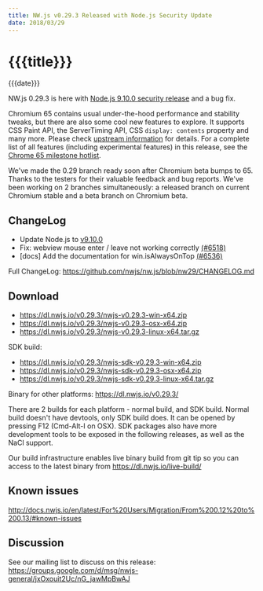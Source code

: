 ```yaml
---
title: NW.js v0.29.3 Released with Node.js Security Update
date: 2018/03/29
---
```

# {{{title}}}
{{{date}}}

NW.js 0.29.3 is here with [Node.js 9.10.0 security release](https://nodejs.org/en/blog/release/v9.10.0/) and a bug fix.

Chromium 65 contains usual under-the-hood performance and stability tweaks, but there are also some cool new features to explore. It supports CSS Paint API, the ServerTiming API, CSS `display: contents` property and many more. Please check [upstream information](https://developers.google.com/web/updates/2018/03/nic65) for details. For a complete list of all features (including experimental features) in this release, see the [Chrome 65 milestone hotlist](https://www.chromestatus.com/features#milestone=65).

We've made the 0.29 branch ready soon after Chromium beta bumps to 65. Thanks to the testers for their valuable feedback and bug reports. We've been working on 2 branches simultaneously: a released branch on current Chromium stable and a beta branch on Chromium beta.

## ChangeLog

- Update Node.js to [v9.10.0](https://nodejs.org/en/blog/release/v9.10.0/)
- Fix: webview mouse enter / leave not working correctly [(#6518)](https://github.com/nwjs/nw.js/issues/6518)
- [docs] Add the documentation for win.isAlwaysOnTop [(#6536)](https://github.com/nwjs/nw.js/issues/6536)

Full ChangeLog: https://github.com/nwjs/nw.js/blob/nw29/CHANGELOG.md

## Download 

* https://dl.nwjs.io/v0.29.3/nwjs-v0.29.3-win-x64.zip 
* https://dl.nwjs.io/v0.29.3/nwjs-v0.29.3-osx-x64.zip 
* https://dl.nwjs.io/v0.29.3/nwjs-v0.29.3-linux-x64.tar.gz 

SDK build: 
* https://dl.nwjs.io/v0.29.3/nwjs-sdk-v0.29.3-win-x64.zip 
* https://dl.nwjs.io/v0.29.3/nwjs-sdk-v0.29.3-osx-x64.zip 
* https://dl.nwjs.io/v0.29.3/nwjs-sdk-v0.29.3-linux-x64.tar.gz 

Binary for other platforms: https://dl.nwjs.io/v0.29.3/ 

There are 2 builds for each platform - normal build, and SDK build. Normal build doesn't have devtools, only SDK build does. lt can be opened by pressing F12 (Cmd-Alt-I on OSX). SDK packages also have more development tools to be exposed in the following releases, as well as the NaCl support.

Our build infrastructure enables live binary build from git tip so you can access to the latest binary from https://dl.nwjs.io/live-build/ 

## Known issues 
 
http://docs.nwjs.io/en/latest/For%20Users/Migration/From%200.12%20to%200.13/#known-issues

## Discussion

See our mailing list to discuss on this release: https://groups.google.com/d/msg/nwjs-general/jxOxouit2Uc/nG_jawMpBwAJ
